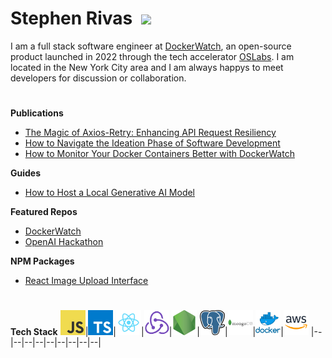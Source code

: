 <h1>Stephen Rivas&nbsp;&nbsp;<a target="_blank" href="https://linkedin.com/in/stephenpharmd"><img width="30px" src="https://upload.wikimedia.org/wikipedia/commons/c/ca/LinkedIn_logo_initials.png?20140125013055"/></a></h1>

I am a full stack software engineer at <a href="https://github.com/oslabs-beta/docker-watch-app">DockerWatch</a>, an open-source product launched in 2022 through the tech accelerator <a href="https://github.com/open-source-labs">OSLabs</a>. I am located in the New York City area and I am always happys to meet developers for discussion or collaboration.
<h1></h1>

**Publications**
- <a href="https://medium.com/@Stephenpharmd/the-magic-of-axios-retry-enhancing-api-request-resiliency-87f1b61fa411">The Magic of Axios-Retry: Enhancing API Request Resiliency</a>
- <a href="https://betterprogramming.pub/how-to-navigate-the-ideation-stage-of-software-development-e5bfdc9bfe31">How to Navigate the Ideation Phase of Software Development</a>
- <a href="https://medium.com/@Stephenpharmd/how-to-monitor-your-docker-containers-better-with-dockerwatch-d8a30dbfa7b4">How to Monitor Your Docker Containers Better with DockerWatch</a>

**Guides**
- [How to Host a Local Generative AI Model](https://github.com/stephenpharmd/openjourney-v4-setup)

**Featured Repos**
- [DockerWatch](https://github.com/oslabs-beta/docker-watch-app)
- [OpenAI Hackathon](https://github.com/AIontheFly/openai-hackathon-dec-22)

**NPM Packages**
- [React Image Upload Interface](https://www.npmjs.com/package/react-image-upload-interface)
<h1></h1>

**Tech Stack**
<img alt="JS" title="JavaScript" width="40px" src="https://raw.githubusercontent.com/github/explore/master/topics/javascript/javascript.png">|<img title="typescript" alt="typescript" width="40px" src="https://raw.githubusercontent.com/github/explore/master/topics/typescript/typescript.png"/>|<img title="React" alt="React" width="40px" src="https://raw.githubusercontent.com/github/explore/master/topics/react/react.png">|<img alt="Redux" title="Redux" width="40px" src="https://raw.githubusercontent.com/github/explore/master/topics/redux/redux.png">|<img alt="NodeJS" title="NodeJS" width="40px" src="https://raw.githubusercontent.com/github/explore/master/topics/nodejs/nodejs.png">|<img title="postgresql" alt="postgresql" width="40px" src="https://raw.githubusercontent.com/github/explore/master/topics/postgresql/postgresql.png"/>|<img alt="mongodb" title="mongodb" width="40px" src="https://raw.githubusercontent.com/github/explore/master/topics/mongodb/mongodb.png">|<img alt="Docker" title="Docker" width="40px" src="https://raw.githubusercontent.com/github/explore/master/topics/docker/docker.png">|<img alt="aws" title="aws" width="40px" src="https://raw.githubusercontent.com/github/explore/master/topics/aws/aws.png">
|--|--|--|--|--|--|--|--|--|

<h1></h1>
